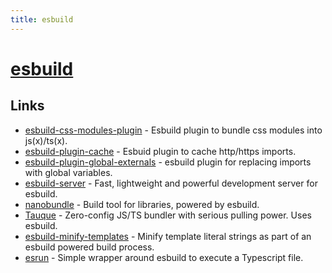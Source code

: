 ```yaml
---
title: esbuild
---
```


# [esbuild](https://github.com/evanw/esbuild)

## Links

- [esbuild-css-modules-plugin](https://github.com/indooorsman/esbuild-css-modules-plugin) - Esbuild plugin to bundle css modules into js(x)/ts(x).
- [esbuild-plugin-cache](https://github.com/dalcib/esbuild-plugin-cache) - Esbuid plugin to cache http/https imports.
- [esbuild-plugin-global-externals](https://github.com/fal-works/esbuild-plugin-global-externals) - esbuild plugin for replacing imports with global variables.
- [esbuild-server](https://github.com/oblador/esbuild-server) - Fast, lightweight and powerful development server for esbuild.
- [nanobundle](https://github.com/cometkim/nanobundle) - Build tool for libraries, powered by esbuild.
- [Tauque](https://github.com/CTNicholas/tauque) - Zero-config JS/TS bundler with serious pulling power. Uses esbuild.
- [esbuild-minify-templates](https://github.com/maxmilton/esbuild-minify-templates) - Minify template literal strings as part of an esbuild powered build process.
- [esrun](https://github.com/digital-loukoum/esrun) - Simple wrapper around esbuild to execute a Typescript file.